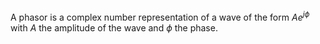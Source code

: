 A phasor is a complex number representation of a wave of the form $A e^{j\phi}$ with $A$ the amplitude of the wave and $\phi$ the phase.